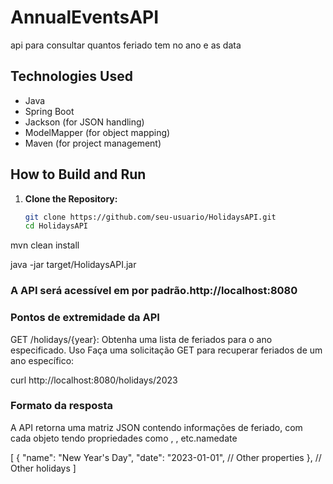 # AnnualEventsAPI
api para consultar quantos feriado tem no ano e as data 




## Technologies Used

- Java
- Spring Boot
- Jackson (for JSON handling)
- ModelMapper (for object mapping)
- Maven (for project management)

## How to Build and Run

1. **Clone the Repository:**
   ```bash
   git clone https://github.com/seu-usuario/HolidaysAPI.git
   cd HolidaysAPI
mvn clean install

java -jar target/HolidaysAPI.jar


### A API será acessível em por padrão.http://localhost:8080

### Pontos de extremidade da API
GET /holidays/{year}: Obtenha uma lista de feriados para o ano especificado.
Uso
Faça uma solicitação GET para recuperar feriados de um ano específico:


curl http://localhost:8080/holidays/2023

### Formato da resposta
A API retorna uma matriz JSON contendo informações de feriado, com cada objeto tendo propriedades como , , etc.namedate


[
  {
    "name": "New Year's Day",
    "date": "2023-01-01",
    // Other properties
  },
  // Other holidays
]

